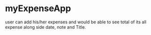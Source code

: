 # myExpenseApp
user can add his/her expenses and would be able to see total of its all expense 
along side date, note and Title.
